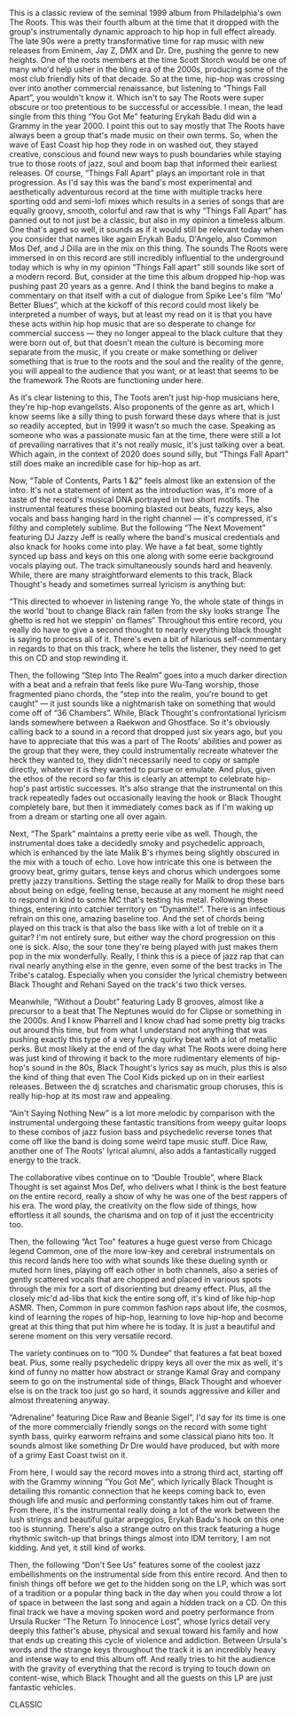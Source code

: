 This is a classic review of the seminal 1999 album from Philadelphia's own The Roots. This was their fourth album at the time that it dropped with the group's instrumentally dynamic approach to hip hop in full effect already. The late 90s were a pretty transformative time for rap music with new releases from Eminem, Jay Z, DMX and Dr. Dre, pushing the genre to new heights. One of the roots members at the time Scott Storch would be one of many who'd help usher in the bling era of the 2000s, producing some of the most club friendly hits of that decade. So at the time, hip-hop was crossing over into another commercial renaissance, but listening to “Things Fall Apart”, you wouldn't know it. Which isn't to say The Roots were super obscure or too pretentious to be successful or accessible. I mean, the lead single from this thing “You Got Me” featuring Erykah Badu did win a Grammy in the year 2000. I point this out to say mostly that The Roots have always been a group that's made music on their own terms. So, when the wave of East Coast hip hop they rode in on washed out, they stayed creative, conscious and found new ways to push boundaries while staying true to those roots of jazz, soul and boom bap that informed their earliest releases. Of course, “Things Fall Apart” plays an important role in that progression. As I'd say this was the band's most experimental and aesthetically adventurous record at the time with multiple tracks here sporting odd and semi-lofi mixes which results in a series of songs that are equally groovy, smooth, colorful and raw that is why “Things Fall Apart” has panned out to not just be a classic, but also in my opinion a timeless album. One that's aged so well, it sounds as if it would still be relevant today when you consider that names like again Erykah Badu, D'Angelo, also Common Mos Def, and J Dilla are in the mix on this thing. The sounds The Roots were immersed in on this record are still incredibly influential to the underground today which is why in my opinion “Things Fall apart” still sounds like sort of a modern record. But, consider at the time this album dropped hip-hop was pushing past 20 years as a genre. And I think the band begins to make a commentary on that itself with a cut of dialogue from Spike Lee's film “Mo' Better Blues”, which at the kickoff of this record could most likely be interpreted a number of ways, but at least my read on it is that you have these acts within hip hop music that are so desperate to change for commercial success — they no longer appeal to the black culture that they were born out of, but that doesn't mean the culture is becoming more separate from the music, if you create or make something or deliver something that is true to the roots and the soul and the reality of the genre, you will appeal to the audience that you want, or at least that seems to be the framework The Roots are functioning under here.

As it's clear listening to this, The Toots aren't just hip-hop musicians here, they're hip-hop evangelists. Also proponents of the genre as art, which I know seems like a silly thing to push forward these days where that is just so readily accepted, but in 1999 it wasn't so much the case. Speaking as someone who was a passionate music fan at the time, there were still a lot of prevailing narratives that it's not really music, it's just talking over a beat. Which again, in the context of 2020 does sound silly, but “Things Fall Apart” still does make an incredible case for hip-hop as art.

Now, “Table of Contents, Parts 1 &2” feels almost like an extension of the intro. It's not a statement of intent as the introduction was, it's more of a taste of the record's musical DNA portrayed in two short motifs. The instrumental features these booming blasted out beats, fuzzy keys, also vocals and bass hanging hard in the right channel — it's compressed, it's filthy and completely sublime. But the following “The Next Movement” featuring DJ Jazzy Jeff is really where the band's musical credentials and also knack for hooks come into play. We have a fat beat, some tightly synced up bass and keys on this one along with some eerie background vocals playing out. The track simultaneously sounds hard and heavenly. While, there are many straightforward elements to this track, Black Thought's heady and sometimes surreal lyricism is anything but:

“This directed to whoever in listening range
Yo, the whole state of things in the world 'bout to change
Black rain fallen from the sky looks strange
The ghetto is red hot we steppin' on flames”
Throughout this entire record, you really do have to give a second thought to nearly everything black thought is saying to process all of it. There's even a bit of hilarious self-commentary in regards to that on this track, where he tells the listener, they need to get this on CD and stop rewinding it.

Then, the following “Step Into The Realm” goes into a much darker direction with a beat and a refrain that feels like pure Wu-Tang worship, those fragmented piano chords, the “step into the realm, you're bound to get caught” — it just sounds like a nightmarish take on something that would come off of “36 Chambers”. While, Black Thought's confrontational lyricism lands somewhere between a Raekwon and Ghostface. So it's obviously calling back to a sound in a record that dropped just six years ago, but you have to appreciate that this was a part of The Roots' abilities and power as the group that they were, they could instrumentally recreate whatever the heck they wanted to, they didn't necessarily need to copy or sample directly, whatever it is they wanted to pursue or emulate. And plus, given the ethos of the record so far this is clearly an attempt to celebrate hip-hop's past artistic successes. It's also strange that the instrumental on this track repeatedly fades out occasionally leaving the hook or Black Thought completely bare, but then it immediately comes back as if I'm waking up from a dream or starting one all over again.

Next, “The Spark” maintains a pretty eerie vibe as well. Though, the instrumental does take a decidedly smoky and psychedelic approach, which is enhanced by the late Malik B's rhymes being slightly obscured in the mix with a touch of echo. Love how intricate this one is between the groovy beat, grimy guitars, tense keys and chorus which undergoes some pretty jazzy transitions. Setting the stage really for Malik to drop these bars about being on edge, feeling tense, because at any moment he might need to respond in kind to some MC that's testing his metal. Following these things, entering into catchier territory on “Dynamite!”. There is an infectious refrain on this one, amazing baseline too. And the set of chords being played on this track is that also the bass like with a lot of treble on it a guitar? I'm not entirely sure, but either way the chord progression on this one is sick. Also, the sour tone they're being played with just makes them pop in the mix wonderfully. Really, I think this is a piece of jazz rap that can rival nearly anything else in the genre, even some of the best tracks in The Tribe's catalog. Especially when you consider the lyrical chemistry between Black Thought and Rehani Sayed on the track's two thick verses.

Meanwhile, “Without a Doubt” featuring Lady B grooves, almost like a precursor to a beat that The Neptunes would do for Clipse or something in the 2000s. And I know Pharrell and I know chad had some pretty big tracks out around this time, but from what I understand not anything that was pushing exactly this type of a very funky quirky beat with a lot of metallic perks. But most likely at the end of the day what The Roots were doing here was just kind of throwing it back to the more rudimentary elements of hip-hop's sound in the 80s, Black Thought's lyrics say as much, plus this is also the kind of thing that even The Cool Kids picked up on in their earliest releases. Between the dj scratches and charismatic group choruses, this is really hip-hop at its most raw and appealing.

“Ain't Saying Nothing New” is a lot more melodic by comparison with the instrumental undergoing these fantastic transitions from weepy guitar loops to these combos of jazz fusion bass and psychedelic reverse tones that come off like the band is doing some weird tape music stuff. Dice Raw, another one of The Roots' lyrical alumni, also adds a fantastically rugged energy to the track.

The collaborative vibes continue on to “Double Trouble”, where Black Thought is set against Mos Def, who delivers what I think is the best feature on the entire record, really a show of why he was one of the best rappers of his era. The word play, the creativity on the flow side of things, how effortless it all sounds, the charisma and on top of it just the eccentricity too.

Then, the following “Act Too” features a huge guest verse from Chicago legend Common, one of the more low-key and cerebral instrumentals on this record lands here too with what sounds like these dueling synth or muted horn lines, playing off each other in both channels, also a series of gently scattered vocals that are chopped and placed in various spots through the mix for a sort of disorienting but dreamy effect. Plus, all the closely mic'd ad-libs that kick the entire song off, it's kind of like hip-hop ASMR. Then, Common in pure common fashion raps about life, the cosmos, kind of learning the ropes of hip-hop, learning to love hip-hop and become great at this thing that put him where he is today. It is just a beautiful and serene moment on this very versatile record.

The variety continues on to “100 % Dundee” that features a fat beat boxed beat. Plus, some really psychedelic drippy keys all over the mix as well, it's kind of funny no matter how abstract or strange Kamal Gray and company seem to go on the instrumental side of things, Black Thought and whoever else is on the track too just go so hard, it sounds aggressive and killer and almost threatening anyway.

“Adrenaline” featuring Dice Raw and Beanie Sigel”, I'd say for its time is one of the more commercially friendly songs on the record with some tight synth bass, quirky earworm refrains and some classical piano hits too. It sounds almost like something Dr Dre would have produced, but with more of a grimy East Coast twist on it.

From here, I would say the record moves into a strong third act, starting off with the Grammy winning “You Got Me”, which lyrically Black Thought is detailing this romantic connection that he keeps coming back to, even though life and music and performing constantly takes him out of frame. From there, it's the instrumental really doing a lot of the work between the lush strings and beautiful guitar arpeggios, Erykah Badu's hook on this one too is stunning. There's also a strange outro on this track featuring a huge rhythmic switch-up that brings things almost into IDM territory, I am not kidding. And yet, it still kind of works.

Then, the following “Don't See Us” features some of the coolest jazz embellishments on the instrumental side from this entire record. And then to finish things off before we get to the hidden song on the LP, which was sort of a tradition or a popular thing back in the day when you could throw a lot of space in between the last song and again a hidden track on a CD. On this final track we have a moving spoken word and poetry performance from Ursula Rucker “The Return To Innocence Lost”, whose lyrics detail very deeply this father's abuse, physical and sexual toward his family and how that ends up creating this cycle of violence and addiction. Between Ursula's words and the strange keys throughout the track it is an incredibly heavy and intense way to end this album off. And really tries to hit the audience with the gravity of everything that the record is trying to touch down on content-wise, which Black Thought and all the guests on this LP are just fantastic vehicles.

CLASSIC
